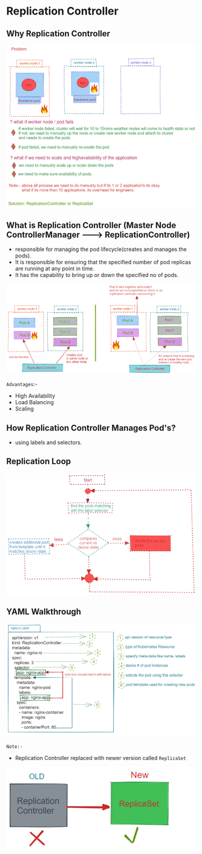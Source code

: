 # Replication Controller

## Why Replication Controller

![why_rc](../img/rc/why_rc.png)

## What is Replication Controller (Master Node ControllerManager ---> ReplicationController)

* responsible for managing the pod lifecycle(creates and manages the pods).
* It is responsible for ensuring that the specified number of pod replicas are running at any point in time.
* It has the capability to bring up or down the specified no of pods.

![rc](../img/rc/rc.png)

`Advantages`:-

* High Availability
* Load Balancing
* Scaling

## How Replication Controller Manages Pod's?

* using labels and selectors.

## Replication Loop

![replication_loop](../img/rc/replication_loop.png)

## YAML Walkthrough

![rc_yaml_walkthrough](../img/rc/rc_yaml_walkthrough.png)

`Note:-`

* Replication Controller replaced with newer version called `ReplicaSet`

![rc_note](../img/rc/rc_note.png)